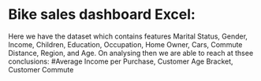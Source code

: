 # Bike sales dashboard Excel:
Here we have the dataset which contains features Marital Status, Gender, Income, Children, Education,	Occupation,	Home Owner,	Cars,	Commute Distance,	Region,	and Age.
On analysing then we are able to reach at thsee conclusions:
#Average Income per Purchase, Customer Age Bracket, Customer Commute



